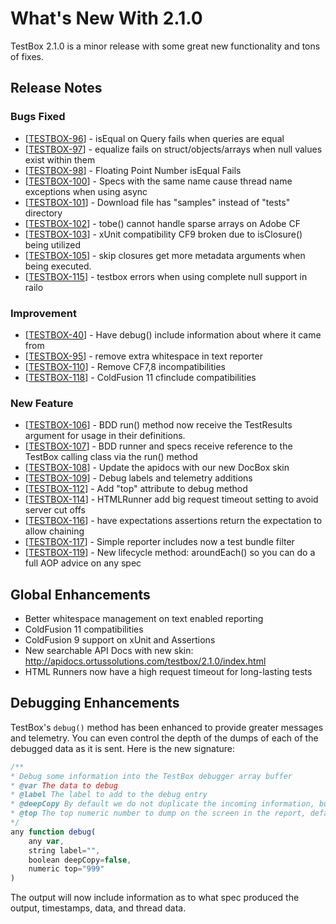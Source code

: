 # What's New With 2.1.0

TestBox 2.1.0 is a minor release with some great new functionality and tons of fixes.

## Release Notes
<h3>Bugs Fixed
</h3>
<ul>
<li>[<a href="https://ortussolutions.atlassian.net/browse/TESTBOX-96" rel="nofollow">TESTBOX-96</a>] - isEqual on Query fails when queries are equal</li>
<li>[<a href="https://ortussolutions.atlassian.net/browse/TESTBOX-97" rel="nofollow">TESTBOX-97</a>] - equalize fails on struct/objects/arrays when null values exist within them</li>
<li>[<a href="https://ortussolutions.atlassian.net/browse/TESTBOX-98" rel="nofollow">TESTBOX-98</a>] - Floating Point Number isEqual Fails</li>
<li>[<a href="https://ortussolutions.atlassian.net/browse/TESTBOX-100" rel="nofollow">TESTBOX-100</a>] - Specs with the same name cause thread name exceptions when using async</li>
<li>[<a href="https://ortussolutions.atlassian.net/browse/TESTBOX-101" rel="nofollow">TESTBOX-101</a>] - Download file has &#34;samples&#34; instead of &#34;tests&#34; directory</li>
<li>[<a href="https://ortussolutions.atlassian.net/browse/TESTBOX-102" rel="nofollow">TESTBOX-102</a>] - tobe() cannot handle sparse arrays on Adobe CF</li>
<li>[<a href="https://ortussolutions.atlassian.net/browse/TESTBOX-103" rel="nofollow">TESTBOX-103</a>] - xUnit compatibility CF9 broken due to isClosure() being utilized</li>
<li>[<a href="https://ortussolutions.atlassian.net/browse/TESTBOX-105" rel="nofollow">TESTBOX-105</a>] - skip closures get more metadata arguments when being executed.</li>
<li>[<a href="https://ortussolutions.atlassian.net/browse/TESTBOX-115" rel="nofollow">TESTBOX-115</a>] - testbox errors when using complete null support in railo</li>
</ul>
<h3> Improvement
</h3>
<ul>
<li>[<a href="https://ortussolutions.atlassian.net/browse/TESTBOX-40" rel="nofollow">TESTBOX-40</a>] - Have debug() include information about where it came from</li>
<li>[<a href="https://ortussolutions.atlassian.net/browse/TESTBOX-95" rel="nofollow">TESTBOX-95</a>] - remove extra whitespace in text reporter</li>
<li>[<a href="https://ortussolutions.atlassian.net/browse/TESTBOX-110" rel="nofollow">TESTBOX-110</a>] - Remove CF7,8 incompatibilities</li>
<li>[<a href="https://ortussolutions.atlassian.net/browse/TESTBOX-118" rel="nofollow">TESTBOX-118</a>] - ColdFusion 11 cfinclude compatibilities</li>
</ul>
<h3> New Feature
</h3>
<ul>
<li>[<a href="https://ortussolutions.atlassian.net/browse/TESTBOX-106" rel="nofollow">TESTBOX-106</a>] - BDD run() method now receive the TestResults argument for usage in their definitions.</li>
<li>[<a href="https://ortussolutions.atlassian.net/browse/TESTBOX-107" rel="nofollow">TESTBOX-107</a>] - BDD runner and specs receive reference to the TestBox calling class via the run() method</li>
<li>[<a href="https://ortussolutions.atlassian.net/browse/TESTBOX-108" rel="nofollow">TESTBOX-108</a>] - Update the apidocs with our new DocBox skin</li>
<li>[<a href="https://ortussolutions.atlassian.net/browse/TESTBOX-109" rel="nofollow">TESTBOX-109</a>] - Debug labels and telemetry additions</li>
<li>[<a href="https://ortussolutions.atlassian.net/browse/TESTBOX-112" rel="nofollow">TESTBOX-112</a>] - Add &#34;top&#34; attribute to debug method</li>
<li>[<a href="https://ortussolutions.atlassian.net/browse/TESTBOX-114" rel="nofollow">TESTBOX-114</a>] - HTMLRunner add big request timeout setting to avoid server cut offs </li>
<li>[<a href="https://ortussolutions.atlassian.net/browse/TESTBOX-116" rel="nofollow">TESTBOX-116</a>] - have expectations assertions return the expectation to allow chaining</li>
<li>[<a href="https://ortussolutions.atlassian.net/browse/TESTBOX-117" rel="nofollow">TESTBOX-117</a>] - Simple reporter includes now a test bundle filter</li>
<li>[<a href="https://ortussolutions.atlassian.net/browse/TESTBOX-119" rel="nofollow">TESTBOX-119</a>] - New lifecycle method: aroundEach() so you can do a full AOP advice on any spec</li>
</ul>

## Global Enhancements
* Better whitespace management on text enabled reporting
* ColdFusion 11 compatibilities
* ColdFusion 9 support on xUnit and Assertions
* New searchable API Docs with new skin: http://apidocs.ortussolutions.com/testbox/2.1.0/index.html
* HTML Runners now have a high request timeout for long-lasting tests

## Debugging Enhancements
TestBox's `debug()` method has been enhanced to provide greater messages and telemetry. You can even control the depth of the dumps of each of the debugged data as it is sent. Here is the new signature:

```js
/**
* Debug some information into the TestBox debugger array buffer
* @var The data to debug
* @label The label to add to the debug entry
* @deepCopy By default we do not duplicate the incoming information, but you can :)
* @top The top numeric number to dump on the screen in the report, defaults to 999
*/
any function debug(
	any var,
	string label="",
	boolean deepCopy=false,
	numeric top="999"
)
```

The output will now include information as to what spec produced the output, timestamps, data, and thread data.